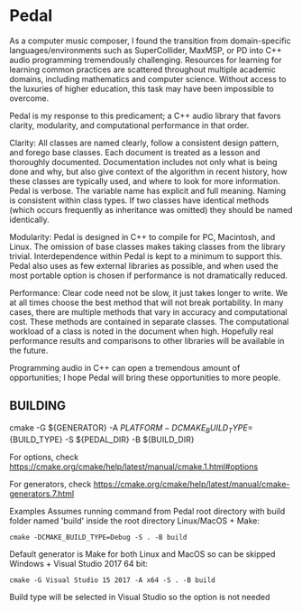 # Pedal
  
As a computer music composer, I found the transition from domain-specific languages/environments such as SuperCollider, MaxMSP, or PD into C++ audio programming tremendously challenging. Resources for learning for learning common practices are scattered throughout multiple academic domains, including mathematics and computer science. Without access to the luxuries of higher education, this task may have been impossible to overcome. 

Pedal is my response to this predicament; a C++ audio library that favors clarity, modularity, and computational performance in that order.

Clarity: All classes are named clearly, follow a consistent design pattern, and forego base classes. Each document is treated as a lesson and thoroughly documented. Documentation includes not only what is being done and why, but also give context of the algorithm in recent history, how these classes are typically used, and where to look for more information. Pedal is verbose. The variable name has explicit and full meaning. Naming is consistent within class types. If two classes have identical methods (which occurs frequently as inheritance was omitted) they should be named identically.

Modularity: Pedal is designed in C++ to compile for PC, Macintosh, and Linux. The omission of base classes makes taking classes from the library trivial. Interdependence within Pedal is kept to a minimum to support this. Pedal also uses as few external libraries as possible, and when used the most portable option is chosen if performance is not dramatically reduced.

Performance: Clear code need not be slow, it just takes longer to write. We at all times choose the best method that will not break portability. In many cases, there are multiple methods that vary in accuracy and computational cost. These methods are contained in separate classes. The computational workload of a class is noted in the document when high. Hopefully real performance results and comparisons to other libraries will be available in the future.

Programming audio in C++ can open a tremendous amount of opportunities; I hope Pedal will bring these opportunities to more people.

## BUILDING

 cmake -G ${GENERATOR} -A ${PLATFORM} -DCMAKE_BUILD_TYPE=${BUILD_TYPE} -S ${PEDAL_DIR} -B ${BUILD_DIR}

For options, check https://cmake.org/cmake/help/latest/manual/cmake.1.html#options

For generators, check https://cmake.org/cmake/help/latest/manual/cmake-generators.7.html

Examples
   Assumes running command from Pedal root directory with build folder named 'build' inside the root directory
Linux/MacOS + Make: 
```
cmake -DCMAKE_BUILD_TYPE=Debug -S . -B build
```
Default generator is Make for both Linux and MacOS so can be skipped
Windows + Visual Studio 2017 64 bit: 
```
cmake -G Visual Studio 15 2017 -A x64 -S . -B build
```
Build type will be selected in Visual Studio so the option is not needed